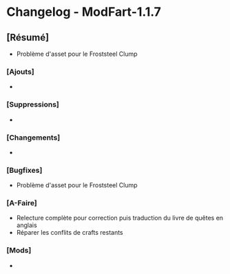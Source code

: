 # Changelog - ModFart-1.1.7

## [Résumé]

- Problème d'asset pour le Froststeel Clump

### [Ajouts]

-

### [Suppressions]

-

### [Changements]

-

### [Bugfixes]

- Problème d'asset pour le Froststeel Clump

### [A-Faire]

- Relecture complète pour correction puis traduction du livre de quêtes en anglais
- Réparer les conflits de crafts restants

### [Mods]

-
